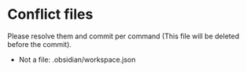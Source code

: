 # Conflict files
Please resolve them and commit per command (This file will be deleted before the commit).
- Not a file: .obsidian/workspace.json
